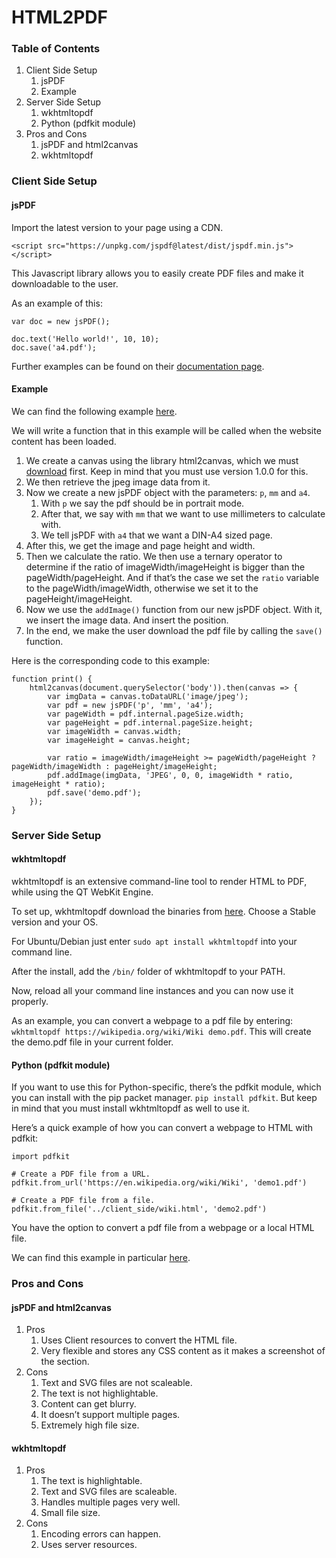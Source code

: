 # HTML2PDF
### Table of Contents
1. Client Side Setup
      1. jsPDF
      2. Example
2. Server Side Setup
   1. wkhtmltopdf
   2. Python (pdfkit module)
3. Pros and Cons
   1. jsPDF and html2canvas
   2. wkhtmltopdf
### Client Side Setup
#### jsPDF
Import the latest version to your page using a CDN.

`<script src="https://unpkg.com/jspdf@latest/dist/jspdf.min.js"></script>`

This Javascript library allows you to easily create PDF files and make it downloadable to the user.

As an example of this:

```
var doc = new jsPDF();

doc.text('Hello world!', 10, 10);
doc.save('a4.pdf');
```

Further examples can be found on their [documentation page](http://raw.githack.com/MrRio/jsPDF/master/docs/).
#### Example
We can find the following example [here](https://github.com/GeorgeWalt/HTML2PDF/blob/master/examples/client_side/conversion.js).

We will write a function that in this example will be called when the website content has been loaded.

1. We create a canvas using the library html2canvas, which we must [download](https://github.com/niklasvh/html2canvas/releases/download/v1.0.0-rc.3/html2canvas.min.js) first. Keep in mind that you must use version 1.0.0 for this.
2. We then retrieve the jpeg image data from it.
3. Now we create a new jsPDF object with the parameters: `p`, `mm` and `a4`.
   1. With `p` we say the pdf should be in portrait mode.
   2. After that, we say with `mm` that we want to use millimeters to calculate with.
   3. We tell jsPDF with `a4` that we want a DIN-A4 sized page.
4. After this, we get the image and page height and width.
5. Then we calculate the ratio. We then use a ternary operator to determine if the ratio of imageWidth/imageHeight is bigger than the pageWidth/pageHeight. And if that’s the case we set the `ratio` variable to the pageWidth/imageWidth, otherwise we set it to the pageHeight/imageHeight.
6. Now we use the `addImage()` function from our new jsPDF object. With it, we insert the image data. And insert the position.
7. In the end, we make the user download the pdf file by calling the `save()` function.

Here is the corresponding code to this example: 

```
function print() {
    html2canvas(document.querySelector('body')).then(canvas => {
        var imgData = canvas.toDataURL('image/jpeg');
        var pdf = new jsPDF('p', 'mm', 'a4');
        var pageWidth = pdf.internal.pageSize.width;
        var pageHeight = pdf.internal.pageSize.height;
        var imageWidth = canvas.width;
        var imageHeight = canvas.height;

        var ratio = imageWidth/imageHeight >= pageWidth/pageHeight ? pageWidth/imageWidth : pageHeight/imageHeight;
        pdf.addImage(imgData, 'JPEG', 0, 0, imageWidth * ratio, imageHeight * ratio);
        pdf.save('demo.pdf');
    });
}
```
### Server Side Setup
#### wkhtmltopdf
wkhtmltopdf is an extensive command-line tool to render HTML to PDF, while using the QT WebKit Engine.

To set up, wkhtmltopdf download the binaries from [here](https://wkhtmltopdf.org/downloads.html). Choose a Stable version and your OS.

For Ubuntu/Debian just enter `sudo apt install wkhtmltopdf` into your command line.

After the install, add the `/bin/` folder of wkhtmltopdf to your PATH.

Now, reload all your command line instances and you can now use it properly.

As an example, you can convert a webpage to a pdf file by entering: `wkhtmltopdf https://wikipedia.org/wiki/Wiki demo.pdf`. This will create the demo.pdf file in your current folder.

#### Python (pdfkit module)
If you want to use this for Python-specific, there’s the pdfkit module, which you can install with the pip packet manager. `pip install pdfkit`. But keep in mind that you must install wkhtmltopdf as well to use it.

Here’s a quick example of how you can convert a webpage to HTML with pdfkit: 

```
import pdfkit

# Create a PDF file from a URL. 
pdfkit.from_url('https://en.wikipedia.org/wiki/Wiki', 'demo1.pdf')

# Create a PDF file from a file. 
pdfkit.from_file('../client_side/wiki.html', 'demo2.pdf')
```
You have the option to convert a pdf file from a webpage or a local HTML file.

We can find this example in particular [here](https://github.com/GeorgeWalt/HTML2PDF/blob/master/examples/server_side/conversion.py).
### Pros and Cons
#### jsPDF and html2canvas
1. Pros
   1. Uses Client resources to convert the HTML file.
   2. Very flexible and stores any CSS content as it makes a screenshot of the section.
2. Cons
   1. Text and SVG files are not scaleable.
   2. The text is not highlightable.
   3. Content can get blurry.
   4. It doesn’t support multiple pages.
   5. Extremely high file size.
#### wkhtmltopdf
1. Pros
   1. The text is highlightable.
   2. Text and SVG files are scaleable.
   3. Handles multiple pages very well.
   4. Small file size.
2. Cons
   1. Encoding errors can happen.
   2. Uses server resources.
